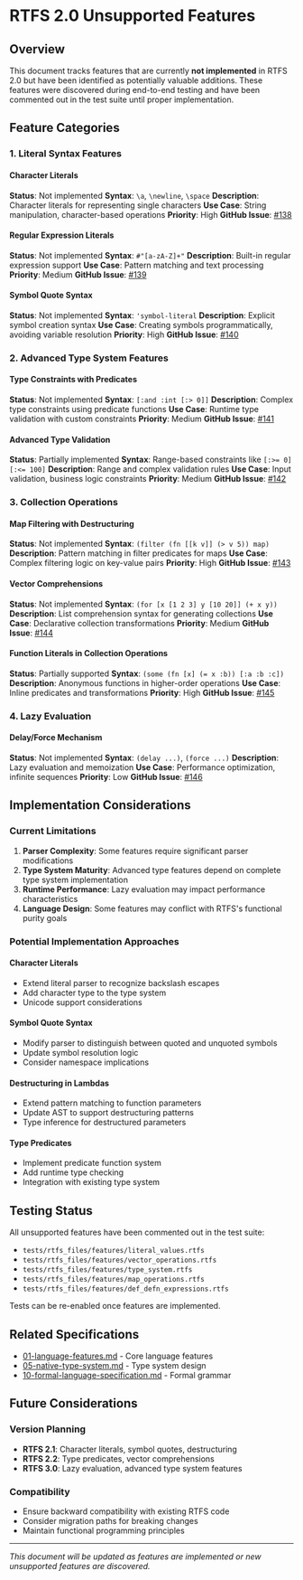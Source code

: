 # RTFS 2.0 Unsupported Features

## Overview

This document tracks features that are currently **not implemented** in RTFS 2.0 but have been identified as potentially valuable additions. These features were discovered during end-to-end testing and have been commented out in the test suite until proper implementation.

## Feature Categories

### 1. Literal Syntax Features

#### Character Literals
**Status**: Not implemented
**Syntax**: `\a`, `\newline`, `\space`
**Description**: Character literals for representing single characters
**Use Case**: String manipulation, character-based operations
**Priority**: High
**GitHub Issue**: [#138](https://github.com/mandubian/ccos/issues/138)

#### Regular Expression Literals
**Status**: Not implemented
**Syntax**: `#"[a-zA-Z]+"`
**Description**: Built-in regular expression support
**Use Case**: Pattern matching and text processing
**Priority**: Medium
**GitHub Issue**: [#139](https://github.com/mandubian/ccos/issues/139)

#### Symbol Quote Syntax
**Status**: Not implemented
**Syntax**: `'symbol-literal`
**Description**: Explicit symbol creation syntax
**Use Case**: Creating symbols programmatically, avoiding variable resolution
**Priority**: High
**GitHub Issue**: [#140](https://github.com/mandubian/ccos/issues/140)

### 2. Advanced Type System Features

#### Type Constraints with Predicates
**Status**: Not implemented
**Syntax**: `[:and :int [:> 0]]`
**Description**: Complex type constraints using predicate functions
**Use Case**: Runtime type validation with custom constraints
**Priority**: Medium
**GitHub Issue**: [#141](https://github.com/mandubian/ccos/issues/141)

#### Advanced Type Validation
**Status**: Partially implemented
**Syntax**: Range-based constraints like `[:>= 0] [:<= 100]`
**Description**: Range and complex validation rules
**Use Case**: Input validation, business logic constraints
**Priority**: Medium
**GitHub Issue**: [#142](https://github.com/mandubian/ccos/issues/142)

### 3. Collection Operations

#### Map Filtering with Destructuring
**Status**: Not implemented
**Syntax**: `(filter (fn [[k v]] (> v 5)) map)`
**Description**: Pattern matching in filter predicates for maps
**Use Case**: Complex filtering logic on key-value pairs
**Priority**: High
**GitHub Issue**: [#143](https://github.com/mandubian/ccos/issues/143)

#### Vector Comprehensions
**Status**: Not implemented
**Syntax**: `(for [x [1 2 3] y [10 20]] (+ x y))`
**Description**: List comprehension syntax for generating collections
**Use Case**: Declarative collection transformations
**Priority**: Medium
**GitHub Issue**: [#144](https://github.com/mandubian/ccos/issues/144)

#### Function Literals in Collection Operations
**Status**: Partially supported
**Syntax**: `(some (fn [x] (= x :b)) [:a :b :c])`
**Description**: Anonymous functions in higher-order operations
**Use Case**: Inline predicates and transformations
**Priority**: High
**GitHub Issue**: [#145](https://github.com/mandubian/ccos/issues/145)

### 4. Lazy Evaluation

#### Delay/Force Mechanism
**Status**: Not implemented
**Syntax**: `(delay ...)`, `(force ...)`
**Description**: Lazy evaluation and memoization
**Use Case**: Performance optimization, infinite sequences
**Priority**: Low
**GitHub Issue**: [#146](https://github.com/mandubian/ccos/issues/146)

## Implementation Considerations

### Current Limitations

1. **Parser Complexity**: Some features require significant parser modifications
2. **Type System Maturity**: Advanced type features depend on complete type system implementation
3. **Runtime Performance**: Lazy evaluation may impact performance characteristics
4. **Language Design**: Some features may conflict with RTFS's functional purity goals

### Potential Implementation Approaches

#### Character Literals
- Extend literal parser to recognize backslash escapes
- Add character type to the type system
- Unicode support considerations

#### Symbol Quote Syntax
- Modify parser to distinguish between quoted and unquoted symbols
- Update symbol resolution logic
- Consider namespace implications

#### Destructuring in Lambdas
- Extend pattern matching to function parameters
- Update AST to support destructuring patterns
- Type inference for destructured parameters

#### Type Predicates
- Implement predicate function system
- Add runtime type checking
- Integration with existing type system

## Testing Status

All unsupported features have been commented out in the test suite:
- `tests/rtfs_files/features/literal_values.rtfs`
- `tests/rtfs_files/features/vector_operations.rtfs`
- `tests/rtfs_files/features/type_system.rtfs`
- `tests/rtfs_files/features/map_operations.rtfs`
- `tests/rtfs_files/features/def_defn_expressions.rtfs`

Tests can be re-enabled once features are implemented.

## Related Specifications

- [01-language-features.md](./01-language-features.md) - Core language features
- [05-native-type-system.md](./05-native-type-system.md) - Type system design
- [10-formal-language-specification.md](./10-formal-language-specification.md) - Formal grammar

## Future Considerations

### Version Planning
- **RTFS 2.1**: Character literals, symbol quotes, destructuring
- **RTFS 2.2**: Type predicates, vector comprehensions
- **RTFS 3.0**: Lazy evaluation, advanced type system features

### Compatibility
- Ensure backward compatibility with existing RTFS code
- Consider migration paths for breaking changes
- Maintain functional programming principles

---

*This document will be updated as features are implemented or new unsupported features are discovered.*

